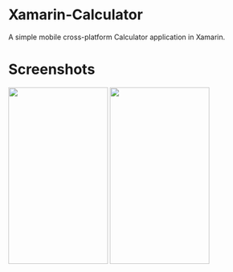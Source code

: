 # Xamarin-Calculator

A simple mobile cross-platform Calculator application in Xamarin.

# Screenshots

<img src="https://github.com/thgeorge-se/Xamarin-Calculator/blob/master/Screenshots/Screenshot%201.jpg" width="198" height="352" /> <img src="https://github.com/thgeorge-se/Xamarin-Calculator/blob/master/Screenshots/Screenshot%201.jpg" width="198" height="352" />

